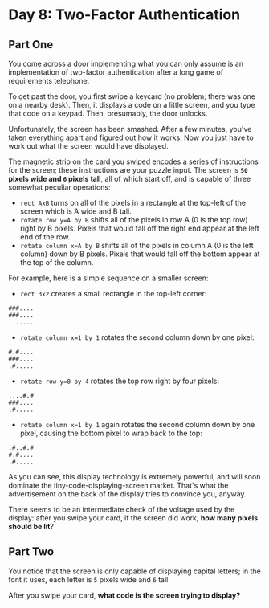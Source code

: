 # Day 8: Two-Factor Authentication

## Part One

You come across a door implementing what you can only assume is an implementation of two-factor authentication after a long game of requirements telephone.

To get past the door, you first swipe a keycard (no problem; there was one on a nearby desk). Then, it displays a code on a little screen, and you type that code on a keypad. Then, presumably, the door unlocks.

Unfortunately, the screen has been smashed. After a few minutes, you've taken everything apart and figured out how it works. Now you just have to work out what the screen would have displayed.

The magnetic strip on the card you swiped encodes a series of instructions for the screen; these instructions are your puzzle input. The screen is **`50` pixels wide and `6` pixels tall**, all of which start off, and is capable of three somewhat peculiar operations:

* `rect AxB` turns on all of the pixels in a rectangle at the top-left of the screen which is A wide and B tall.
* `rotate row y=A by B` shifts all of the pixels in row A (0 is the top row) right by B pixels. Pixels that would fall off the right end appear at the left end of the row.
* `rotate column x=A by B` shifts all of the pixels in column A (0 is the left column) down by B pixels. Pixels that would fall off the bottom appear at the top of the column.

For example, here is a simple sequence on a smaller screen:

* `rect 3x2` creates a small rectangle in the top-left corner:

```
###....
###....
.......
```

* `rotate column x=1 by 1` rotates the second column down by one pixel:

```
#.#....
###....
.#.....
```

* `rotate row y=0 by 4` rotates the top row right by four pixels:

```
....#.#
###....
.#.....
```

* `rotate column x=1 by 1` again rotates the second column down by one pixel, causing the bottom pixel to wrap back to the top:

```
.#..#.#
#.#....
.#.....
```

As you can see, this display technology is extremely powerful, and will soon dominate the tiny-code-displaying-screen market. That's what the advertisement on the back of the display tries to convince you, anyway.

There seems to be an intermediate check of the voltage used by the display: after you swipe your card, if the screen did work, **how many pixels should be lit**?

## Part Two

You notice that the screen is only capable of displaying capital letters; in the font it uses, each letter is `5` pixels wide and `6` tall.

After you swipe your card, **what code is the screen trying to display?**
